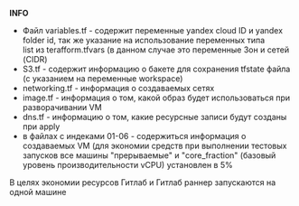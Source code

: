**INFO**

- Файл variables.tf - содержит переменные yandex cloud ID и yandex folder id, так же указание на использование переменных типа   
list из terafform.tfvars (в данном случае это переменные Зон и сетей (CIDR)  
- S3.tf - содержит информацию о бакете для сохранения tfstate файла (с указанием на переменные workspace)  
- networking.tf - информация о создаваемых сетях  
- image.tf - информация о том, какой образ будет использоваться при разворачивании VM
- dns.tf - информацию о том, какие ресурсные записи будут созданы при apply  
- в файлах с индеками 01-06 - содержиться информация о создаваемых VM (для экономии средств при выполнении тестовых запусков все 
машины "прерываемые" и "core_fraction" (базовый уровень производительности vCPU) установлен в 5%   

В целях экономии ресурсов Гитлаб и Гитлаб раннер запускаются на одной машине
